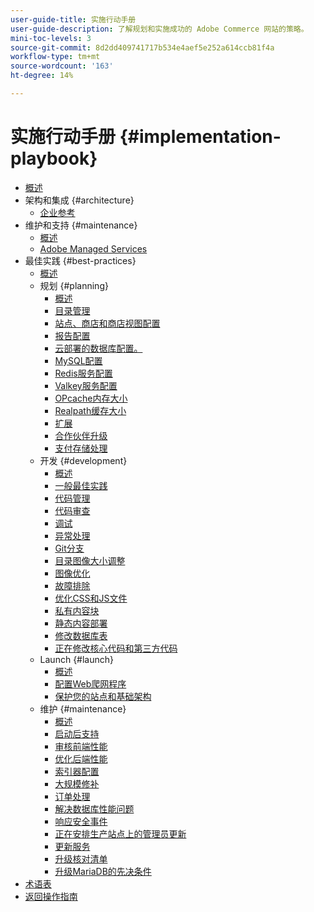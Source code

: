```yaml
---
user-guide-title: 实施行动手册
user-guide-description: 了解规划和实施成功的 Adobe Commerce 网站的策略。
mini-toc-levels: 3
source-git-commit: 8d2dd409741717b534e4aef5e252a614ccb81f4a
workflow-type: tm+mt
source-wordcount: '163'
ht-degree: 14%

---
```



# 实施行动手册 {#implementation-playbook}

- [概述](overview.md)
- 架构和集成 {#architecture}
   - [企业参考](architecture/enterprise-blueprint.md)
- 维护和支持 {#maintenance}
   - [概述](maintenance/overview.md)
   - [Adobe Managed Services](maintenance/adobe-managed-services.md)
- 最佳实践 {#best-practices}
   - [概述](best-practices/phases.md)
   - 规划 {#planning}
      - [概述](best-practices/planning/overview.md)
      - [目录管理](best-practices/planning/catalog-management.md)
      - [站点、商店和商店视图配置](best-practices/planning/sites-stores-store-views.md)
      - [报告配置](best-practices/planning/reporting-configuration.md)
      - [云部署的数据库配置&#x200B;。](best-practices/planning/database-on-cloud.md)
      - [MySQL配置](best-practices/planning/mysql-configuration.md)
      - [Redis服务配置](best-practices/planning/redis-service-configuration.md)
      - [Valkey服务配置](best-practices/planning/valkey-service-configuration.md)
      - [OPcache内存大小](best-practices/planning/opcache-memory-size.md)
      - [Realpath缓存大小](best-practices/planning/realpath-cache-size.md)
      - [扩展](best-practices/planning/extensions.md)
      - [合作伙伴升级](best-practices/planning/partner-escalation.md)
      - [支付存储处理](best-practices/planning/payment-processing-storage.md)
   - 开发 {#development}
      - [概述](best-practices/development/overview.md)
      - [一般最佳实践](best-practices/development/general.md)
      - [代码管理](best-practices/development/code-management.md)
      - [代码审查](best-practices/development/code-review.md)
      - [调试](best-practices/development/debugging.md)
      - [异常处理](best-practices/development/exception-handling.md)
      - [Git分支](best-practices/development/git-branching.md)
      - [目录图像大小调整](best-practices/development/catalog-image-resizing.md)
      - [图像优化](best-practices/development/image-optimization.md)
      - [故障排除](best-practices/development/troubleshooting.md)
      - [优化CSS和JS文件](best-practices/development/optimize-css-js-files.md)
      - [私有内容块](best-practices/development/private-content-block-configuration.md)
      - [静态内容部署](best-practices/development/static-content-deployment.md)
      - [修改数据库表](best-practices/development/modifying-core-and-third-party-tables.md)
      - [正在修改核心代码和第三方代码](best-practices/development/modifying-core-and-third-party-code.md)
   - Launch {#launch}
      - [概述](best-practices/launch/overview.md)
      - [配置Web爬网程序](best-practices/launch/robots-txt.md)
      - [保护您的站点和基础架构](best-practices/launch/security-best-practices.md)
   - 维护 {#maintenance}
      - [概述](best-practices/maintenance/overview.md)
      - [启动后支持](best-practices/maintenance/post-launch.md)
      - [审核前端性能](best-practices/maintenance/frontend-performance.md)
      - [优化后端性能](best-practices/maintenance/backend-performance.md)
      - [索引器配置](best-practices/maintenance/indexer-configuration.md)
      - [大规模修补](best-practices/maintenance/patching-at-scale.md)
      - [订单处理](best-practices/maintenance/order-processing-configuration.md)
      - [解决数据库性能问题](best-practices/maintenance/resolve-database-performance-issues.md)
      - [响应安全事件](best-practices/maintenance/respond-to-security-incident.md)
      - [正在安排生产站点上的管理员更新](best-practices/maintenance/scheduling-admin-updates-in-production.md)
      - [更新服务](best-practices/maintenance/update-services.md)
      - [升级核对清单](best-practices/maintenance/upgrade-checklist.md)
      - [升级MariaDB的先决条件](best-practices/maintenance/mariadb-upgrade.md)
- [术语表](glossary.md)
- [返回操作指南](https://experienceleague.adobe.com/docs/commerce-operations/operational-guides/home.html)
